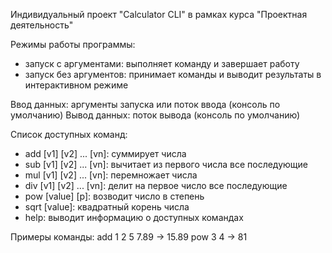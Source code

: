 Индивидуальный проект "Calculator CLI" в рамках курса "Проектная деятельность"

Режимы работы программы:
- запуск с аргументами: выполняет команду и завершает работу
- запуск без аргументов: принимает команды и выводит результаты в интерактивном режиме

Ввод данных:
аргументы запуска или поток ввода (консоль по умолчанию)
Вывод данных:
поток вывода (консоль по умолчанию)

Список доступных команд:
- add [v1] [v2] ... [vn]: суммирует числа
- sub [v1] [v2] ... [vn]: вычитает из первого числа все последующие
- mul [v1] [v2] ... [vn]: перемножает числа
- div [v1] [v2] ... [vn]: делит на первое число все последующие
- pow [value] [p]: возводит число в степень
- sqrt [value]: квадратный корень числа
- help: выводит информацию о доступных командах

Примеры команды:
add 1 2 5 7.89  ->  15.89
pow 3 4  ->  81
